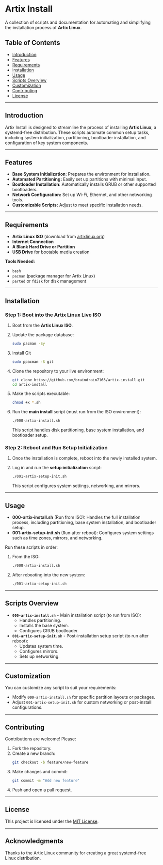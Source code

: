 # Artix Install

A collection of scripts and documentation for automating and simplifying the installation process of **Artix Linux**.

## Table of Contents

- [Introduction](#introduction)
- [Features](#features)
- [Requirements](#requirements)
- [Installation](#installation)
- [Usage](#usage)
- [Scripts Overview](#scripts-overview)
- [Customization](#customization)
- [Contributing](#contributing)
- [License](#license)

---

## Introduction

Artix Install is designed to streamline the process of installing **Artix Linux**, a systemd-free distribution. These scripts automate common setup tasks, including system initialization, partitioning, bootloader installation, and configuration of key system components.

---

## Features

- **Base System Initialization:** Prepares the environment for installation.
- **Automated Partitioning:** Easily set up partitions with minimal input.
- **Bootloader Installation:** Automatically installs GRUB or other supported bootloaders.
- **Network Configuration:** Set up Wi-Fi, Ethernet, and other networking tools.
- **Customizable Scripts:** Adjust to meet specific installation needs.

---

## Requirements

- **Artix Linux ISO** (download from [artixlinux.org](https://artixlinux.org))
- **Internet Connection**
- **A Blank Hard Drive or Partition**
- **USB Drive** for bootable media creation

**Tools Needed:**
- `bash`
- `pacman` (package manager for Artix Linux)
- `parted` or `fdisk` for disk management

---

## Installation

### Step 1: Boot into the Artix Linux Live ISO

1. Boot from the **Artix Linux ISO**.
1. Update the package database:
   ```bash
   sudo pacman -Sy
1. Install Git
   ```bash
   sudo ppacman -S git
1. Clone the repository to your live environment:
   ```bash
   git clone https://github.com/braindrain7163/artix-install.git
   cd artix-install
   ```
1. Make the scripts executable:
   ```bash
   chmod +x *.sh
   ```
1. Run the **main install** script (must run from the ISO environment):

   ```bash
   ./000-artix-install.sh
   ```

   This script handles disk partitioning, base system installation, and bootloader setup.

### Step 2: Reboot and Run Setup Initialization

1. Once the installation is complete, reboot into the newly installed system.
2. Log in and run the **setup initialization** script:

   ```bash
   ./001-artix-setup-init.sh
   ```

   This script configures system settings, networking, and mirrors.

---

## Usage

- **000-artix-install.sh** (Run from ISO): Handles the full installation process, including partitioning, base system installation, and bootloader setup.
- **001-artix-setup-init.sh** (Run after reboot): Configures system settings such as time zones, mirrors, and networking.

Run these scripts in order:

1. From the ISO:
   ```bash
   ./000-artix-install.sh
   ```
2. After rebooting into the new system:
   ```bash
   ./001-artix-setup-init.sh
   ```

---

## Scripts Overview

- **`000-artix-install.sh`** - Main installation script (to run from ISO):
  - Handles partitioning.
  - Installs the base system.
  - Configures GRUB bootloader.
- **`001-artix-setup-init.sh`** - Post-installation setup script (to run after reboot):
  - Updates system time.
  - Configures mirrors.
  - Sets up networking.

---

## Customization

You can customize any script to suit your requirements:

- Modify `000-artix-install.sh` for specific partition layouts or packages.
- Adjust `001-artix-setup-init.sh` for custom networking or post-install configurations.

---

## Contributing

Contributions are welcome! Please:

1. Fork the repository.
2. Create a new branch:
   ```bash
   git checkout -b feature/new-feature
   ```
3. Make changes and commit:
   ```bash
   git commit -m "Add new feature"
   ```
4. Push and open a pull request.

---

## License

This project is licensed under the [MIT License](LICENSE).

---

## Acknowledgments

Thanks to the Artix Linux community for creating a great systemd-free Linux distribution.
